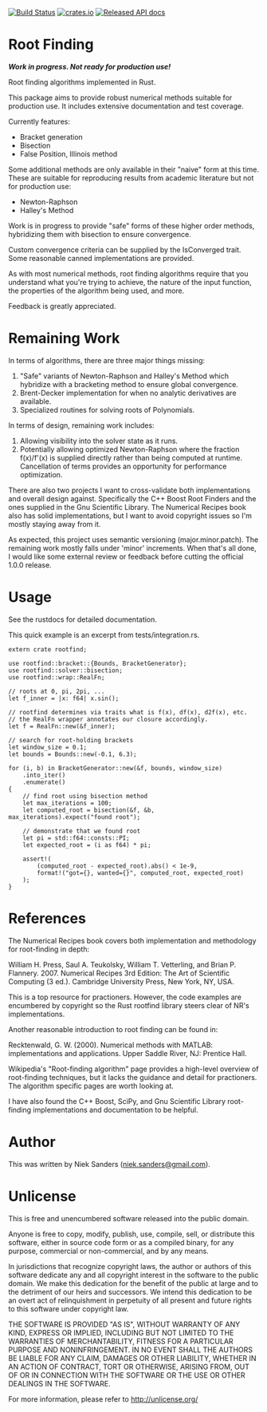 [![Build Status](https://travis-ci.org/nieksand/rootfind.svg?branch=master)](https://travis-ci.org/nieksand/rootfind) 
[![crates.io](https://img.shields.io/crates/v/rootfind.svg)](https://crates.io/crates/rootfind)
[![Released API docs](https://docs.rs/rootfind/badge.svg)](http://docs.rs/rootfind)

# Root Finding
***Work in progress.  Not ready for production use!***

Root finding algorithms implemented in Rust.

This package aims to provide robust numerical methods suitable for production
use.  It includes extensive documentation and test coverage.

Currently features:

* Bracket generation
* Bisection
* False Position, Illinois method

Some additional methods are only available in their "naive" form at this time.
These are suitable for reproducing results from academic literature but not for
production use:

* Newton-Raphson
* Halley's Method

Work is in progress to provide "safe" forms of these higher order methods,
hybridizing them with bisection to ensure convergence.

Custom convergence criteria can be supplied by the IsConverged trait.  Some
reasonable canned implementations are provided.

As with most numerical methods, root finding algorithms require that you
understand what you're trying to achieve, the nature of the input function, the
properties of the algorithm being used, and more.

Feedback is greatly appreciated.

# Remaining Work
In terms of algorithms, there are three major things missing:

1. "Safe" variants of Newton-Raphson and Halley's Method which hybridize with a
   bracketing method to ensure global convergence.
2. Brent-Decker implementation for when no analytic derivatives are available.
3. Specialized routines for solving roots of Polynomials.

In terms of design, remaining work includes:

1. Allowing visibility into the solver state as it runs.
2. Potentially allowing optimized Newton-Raphson where the fraction f(x)/f'(x)
   is supplied directly rather than being computed at runtime.  Cancellation of
   terms provides an opportunity for performance optimization.

There are also two projects I want to cross-validate both implementations and
overall design against.  Specifically the C++ Boost Root Finders and the ones
supplied in the Gnu Scientific Library.  The Numerical Recipes book also has
solid implementations, but I want to avoid copyright issues so I'm mostly
staying away from it.

As expected, this project uses semantic versioning (major.minor.patch).  The
remaining work mostly falls under 'minor' increments.  When that's all done, I
would like some external review or feedback before cutting the official 1.0.0
release.

# Usage
See the rustdocs for detailed documentation.

This quick example is an excerpt from tests/integration.rs.

    extern crate rootfind;
    
    use rootfind::bracket::{Bounds, BracketGenerator};
    use rootfind::solver::bisection;
    use rootfind::wrap::RealFn;
    
    // roots at 0, pi, 2pi, ...
    let f_inner = |x: f64| x.sin();
    
    // rootfind determines via traits what is f(x), df(x), d2f(x), etc.
    // the RealFn wrapper annotates our closure accordingly.
    let f = RealFn::new(&f_inner);
    
    // search for root-holding brackets
    let window_size = 0.1;
    let bounds = Bounds::new(-0.1, 6.3);
    
    for (i, b) in BracketGenerator::new(&f, bounds, window_size)
        .into_iter()
        .enumerate()
    {
        // find root using bisection method
        let max_iterations = 100;
        let computed_root = bisection(&f, &b, max_iterations).expect("found root");
    
        // demonstrate that we found root
        let pi = std::f64::consts::PI;
        let expected_root = (i as f64) * pi;
    
        assert!(
            (computed_root - expected_root).abs() < 1e-9,
            format!("got={}, wanted={}", computed_root, expected_root)
        );
    }


# References
The Numerical Recipes book covers both implementation and methodology for
root-finding in depth:

William H. Press, Saul A. Teukolsky, William T. Vetterling, and Brian P.
Flannery. 2007. Numerical Recipes 3rd Edition: The Art of Scientific Computing
(3 ed.). Cambridge University Press, New York, NY, USA.

This is a top resource for practioners.  However, the code examples are
encumbered by copyright so the Rust rootfind library steers clear of NR's
implementations.

Another reasonable introduction to root finding can be found in:

Recktenwald, G. W. (2000). Numerical methods with MATLAB: implementations and
applications. Upper Saddle River, NJ: Prentice Hall.

Wikipedia's "Root-finding algorithm" page provides a high-level overview of
root-finding techniques, but it lacks the guidance and detail for practioners.
The algorithm specific pages are worth looking at.

I have also found the C++ Boost, SciPy, and Gnu Scientific Library root-finding
implementations and documentation to be helpful.

# Author
This was written by Niek Sanders (niek.sanders@gmail.com).

# Unlicense
This is free and unencumbered software released into the public domain.

Anyone is free to copy, modify, publish, use, compile, sell, or distribute this
software, either in source code form or as a compiled binary, for any purpose,
commercial or non-commercial, and by any means.

In jurisdictions that recognize copyright laws, the author or authors of this
software dedicate any and all copyright interest in the software to the public
domain. We make this dedication for the benefit of the public at large and to
the detriment of our heirs and successors. We intend this dedication to be an
overt act of relinquishment in perpetuity of all present and future rights to
this software under copyright law.

THE SOFTWARE IS PROVIDED "AS IS", WITHOUT WARRANTY OF ANY KIND, EXPRESS OR
IMPLIED, INCLUDING BUT NOT LIMITED TO THE WARRANTIES OF MERCHANTABILITY, FITNESS
FOR A PARTICULAR PURPOSE AND NONINFRINGEMENT.  IN NO EVENT SHALL THE AUTHORS BE
LIABLE FOR ANY CLAIM, DAMAGES OR OTHER LIABILITY, WHETHER IN AN ACTION OF
CONTRACT, TORT OR OTHERWISE, ARISING FROM, OUT OF OR IN CONNECTION WITH THE
SOFTWARE OR THE USE OR OTHER DEALINGS IN THE SOFTWARE.

For more information, please refer to <http://unlicense.org/>

